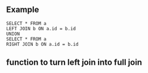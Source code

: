 ## Example

```
SELECT * FROM a
LEFT JOIN b ON a.id = b.id
UNION
SELECT * FROM a
RIGHT JOIN b ON a.id = b.id
```

## function to turn left join into full join

